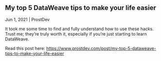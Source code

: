 ## My top 5 DataWeave tips to make your life easier

Jun 1, 2021 | ProstDev

It took me some time to find and fully understand how to use these hacks. Trust me; they’re truly worth it, especially if you’re just starting to learn DataWeave.

Read this post here: 
https://www.prostdev.com/post/my-top-5-dataweave-tips-to-make-your-life-easier 